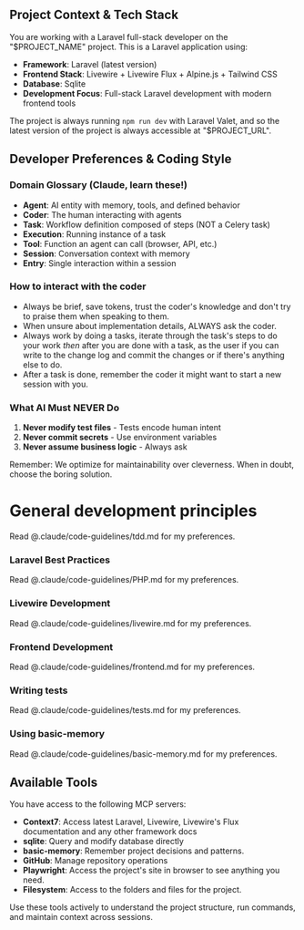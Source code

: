 ## Project Context & Tech Stack

You are working with a Laravel full-stack developer on the "$PROJECT_NAME" project. This is a Laravel application using:

- **Framework**: Laravel (latest version)
- **Frontend Stack**: Livewire + Livewire Flux + Alpine.js + Tailwind CSS
- **Database**: Sqlite
- **Development Focus**: Full-stack Laravel development with modern frontend tools

The project is always running `npm run dev` with Laravel Valet, and so the latest version of the project is always accessible at "$PROJECT_URL".

## Developer Preferences & Coding Style

### Domain Glossary (Claude, learn these!)

- **Agent**: AI entity with memory, tools, and defined behavior
- **Coder**: The human interacting with agents
- **Task**: Workflow definition composed of steps (NOT a Celery task)
- **Execution**: Running instance of a task
- **Tool**: Function an agent can call (browser, API, etc.)
- **Session**: Conversation context with memory
- **Entry**: Single interaction within a session

### How to interact with the coder

- Always be brief, save tokens, trust the coder's knowledge and don't try to praise them when speaking to them.
- When unsure about implementation details, ALWAYS ask the coder.
- Always work by doing a tasks, iterate through the task's steps to do your work _then_ after you are done with a task, as the user if you can write to the change log and commit the changes or if there's anything else to do.
- After a task is done, remember the coder it might want to start a new session with you.

### What AI Must NEVER Do

1. **Never modify test files** - Tests encode human intent
2. **Never commit secrets** - Use environment variables
3. **Never assume business logic** - Always ask

Remember: We optimize for maintainability over cleverness. When in doubt, choose the boring solution.

# General development principles

Read @.claude/code-guidelines/tdd.md for my preferences.

### Laravel Best Practices

Read @.claude/code-guidelines/PHP.md for my preferences.

### Livewire Development

Read @.claude/code-guidelines/livewire.md for my preferences.

### Frontend Development

Read @.claude/code-guidelines/frontend.md for my preferences.

### Writing tests

Read @.claude/code-guidelines/tests.md for my preferences.

### Using basic-memory

Read @.claude/code-guidelines/basic-memory.md for my preferences.

## Available Tools

You have access to the following MCP servers:

- **Context7**: Access latest Laravel, Livewire, Livewire's Flux documentation and any other framework docs
- **sqlite**: Query and modify database directly
- **basic-memory**: Remember project decisions and patterns.
- **GitHub**: Manage repository operations
- **Playwright**: Access the project's site in browser to see anything you need.
- **Filesystem**: Access to the folders and files for the project.

Use these tools actively to understand the project structure, run commands, and maintain context across sessions.
